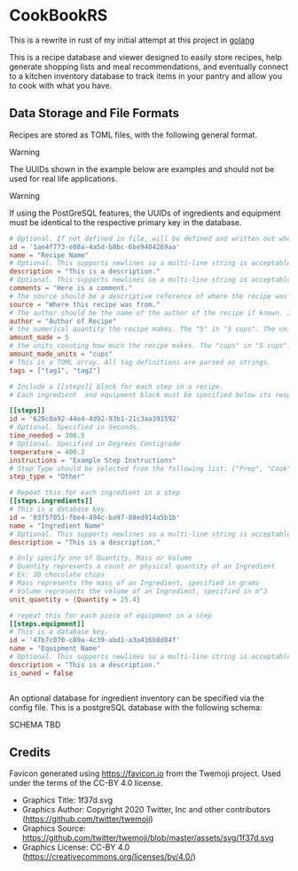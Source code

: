 # CookBookRS

This is a rewrite in rust of my initial attempt at this project in
[golang](https://github.com/sww1235/CookBook)

This is a recipe database and viewer designed to easily store recipes, help
generate shopping lists and meal recommendations, and eventually connect to a
kitchen inventory database to track items in your pantry and allow you to cook
with what you have.

## Data Storage and File Formats

Recipes are stored as TOML files, with the following general format.

> [!WARNING]
> The UUIDs shown in the example below are examples and should not be used for real life applications.

> [!WARNING]
> If using the PostGreSQL features, the UUIDs of ingredients and equipment must be identical to the respective primary key in the database.

```toml
# Optional. If not defined in file, will be defined and written out when files are saved.
id = '1ae4f773-e08a-4a5d-b8bc-6be9404269aa'
name = "Recipe Name"
# Optional. This supports newlines so a multi-line string is acceptable here
description = "This is a description."
# Optional. This supports newlines so a multi-line string is acceptable here
comments = "Here is a comment."
# The source should be a descriptive reference of where the recipe was found. If unknown, put Unknown.
source = "Where this recipe was from."
# The author should be the name of the author of the recipe if known. If unknown, put Unknown
author = "Author of Recipe"
# the numerical quantity the recipe makes. The "5" in "5 cups". The units are specified in amount_made_units
amount_made = 5
# the units counting how much the recipe makes. The "cups" in "5 cups". The numerical quantity is specified in amount_made. This is not parsed currently.
amount_made_units = "cups"
# This is a TOML array. All tag definitions are parsed as strings.
tags = ["tag1", "tag2"]

# Include a [[steps]] block for each step in a recipe.
# Each ingredient  and equipment block must be specified below its respective step per the TOML specifications.

[[steps]]
id = '628c0a92-44e4-4d92-93b1-21c3aa391592'
# Optional. Specified in Seconds.
time_needed = 300.5
# Optional. Specified in Degrees Centigrade
temperature = 400.2
instructions = "Example Step Instructions"
# Step Type should be selected from the following list: ["Prep", "Cook", "Wait", "Other"].
step_type = "Other"

# Repeat this for each ingredient in a step
[[steps.ingredients]]
# This is a database key.
id = '03f5f051-fbe4-494c-ba97-88ed914a5b1b'
name = "Ingredient Name"
# Optional. This supports newlines so a multi-line string is acceptable here
description = "This is a description."

# Only specify one of Quantity, Mass or Volume
# Quantity represents a count or physical quantity of an Ingredient
# Ex: 30 chocolate chips
# Mass represents the mass of an Ingredient, specified in grams
# Volume represents the volume of an Ingredient, specified in m^3
unit_quantity = {Quantity = 25.4}

# repeat this for each piece of equipment in a step
[[steps.equipment]]
# This is a database key.
id = '47b7c070-c89a-4c39-abd1-a3a416b0d04f'
name = "Equipment Name"
# Optional. This supports newlines so a multi-line string is acceptable here
description = "This is a description."
is_owned = false



```


An optional database for ingredient inventory can be specified via the config file. This is a postgreSQL database with the following schema:

SCHEMA TBD

## Credits

Favicon generated using <https://favicon.io> from the Twemoji project. Used under the terms of the CC-BY 4.0 license.
- Graphics Title: 1f37d.svg
- Graphics Author: Copyright 2020 Twitter, Inc and other contributors (https://github.com/twitter/twemoji)
- Graphics Source: https://github.com/twitter/twemoji/blob/master/assets/svg/1f37d.svg
- Graphics License: CC-BY 4.0 (https://creativecommons.org/licenses/by/4.0/)

